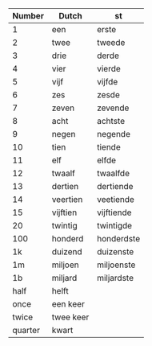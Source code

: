 | Number  | Dutch     | st         |
|---------|-----------|------------|
| 1       | een       | erste      |
| 2       | twee      | tweede     |
| 3       | drie      | derde      |
| 4       | vier      | vierde     |
| 5       | vijf      | vijfde     |
| 6       | zes       | zesde      |
| 7       | zeven     | zevende    |
| 8       | acht      | achtste    |
| 9       | negen     | negende    |
| 10      | tien      | tiende     |
| 11      | elf       | elfde      |
| 12      | twaalf    | twaalfde   |
| 13      | dertien   | dertiende  |
| 14      | veertien  | veetiende  |
| 15      | vijftien  | vijftiende |
| 20      | twintig   | twintigde  |
| 100     | honderd   | honderdste |
| 1k      | duizend   | duizenste  |
| 1m      | miljoen   | miljoenste |
| 1b      | miljard   | miljardste |
| half    | helft     |            |
| once    | een keer  |            |
| twice   | twee keer |            |
| quarter | kwart     |            |